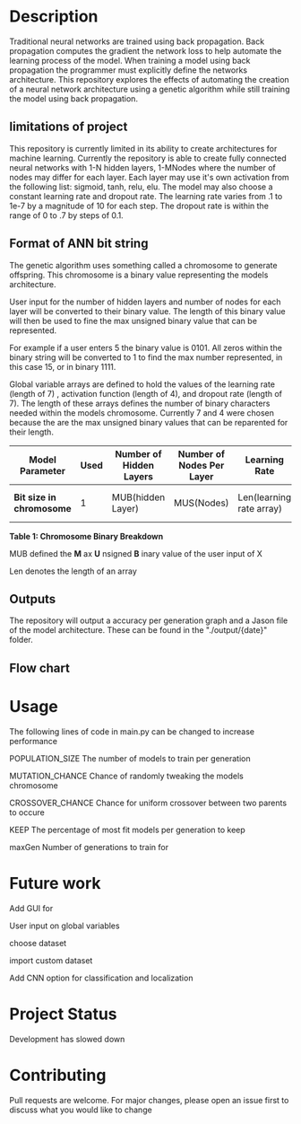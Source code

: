 # Description

Traditional neural networks are trained using back propagation. Back propagation computes the gradient the network loss to help automate the learning process of the model. When training a model using back propagation the programmer must explicitly define the networks architecture. This repository explores the effects of automating the creation of a neural network architecture using a genetic algorithm while still training the model using back propagation.

## limitations of project

This repository is currently limited in its ability to create architectures for machine learning. Currently the repository is able to create fully connected neural networks with 1-N hidden layers, 1-MNodes where the number of nodes may differ for each layer. Each layer may use it&#39;s own activation from the following list: sigmoid, tanh, relu, elu. The model may also choose a constant learning rate and dropout rate. The learning rate varies from .1 to 1e-7 by a magnitude of 10 for each step. The dropout rate is within the range of 0 to .7 by steps of 0.1.

## Format of ANN bit string

The genetic algorithm uses something called a chromosome to generate offspring. This chromosome is a binary value representing the models architecture.

User input for the number of hidden layers and number of nodes for each layer will be converted to their binary value. The length of this binary value will then be used to fine the max unsigned binary value that can be represented.

For example if a user enters 5 the binary value is 0101. All zeros within the binary string will be converted to 1 to find the max number represented, in this case 15, or in binary 1111.

Global variable arrays are defined to hold the values of the learning rate (length of 7) , activation function (length of 4), and dropout rate (length of 7). The length of these arrays defines the number of binary characters needed within the models chromosome. Currently 7 and 4 were chosen because the are the max unsigned binary values that can be reparented for their length.

| **Model Parameter** | **Used** | **Number of Hidden Layers** | **Number of Nodes Per Layer** | **Learning Rate** | **Activation Function Per Layer** | **Dropout Rate** |
| --- | --- | --- | --- | --- | --- | --- |
| **Bit size in chromosome** | 1 | MUB(hidden Layer) | MUS(Nodes) | Len(learning rate array) | Len(activation function array) | Len(dropout rate array) |

**Table 1: Chromosome Binary Breakdown**

MUB defined the **M** ax **U** nsigned **B** inary value of the user input of X

Len denotes the length of an array

## Outputs

The repository will output a accuracy per generation graph and a Jason file of the model architecture. These can be found in the &quot;./output/{date}&quot; folder.

## Flow chart

# Usage

The following lines of code in main.py can be changed to increase performance

POPULATION\_SIZE The number of models to train per generation

MUTATION\_CHANCE Chance of randomly tweaking the models chromosome

CROSSOVER\_CHANCE Chance for uniform crossover between two parents to occure

KEEP The percentage of most fit models per generation to keep

maxGen Number of generations to train for

# Future work

Add GUI for

User input on global variables

choose dataset

import custom dataset

Add CNN option for classification and localization

# Project Status

Development has slowed down

# Contributing

Pull requests are welcome. For major changes, please open an issue first to discuss what you would like to change